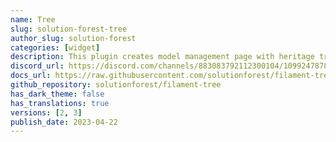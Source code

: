 ```yaml
---
name: Tree
slug: solution-forest-tree
author_slug: solution-forest
categories: [widget]
description: This plugin creates model management page with heritage tree structure view for Filament Admin. It could be used to create menu, etc.
discord_url: https://discord.com/channels/883083792112300104/1099247878142164992
docs_url: https://raw.githubusercontent.com/solutionforest/filament-tree/2.x/README.md
github_repository: solutionforest/filament-tree
has_dark_theme: false
has_translations: true
versions: [2, 3]
publish_date: 2023-04-22
---
```

